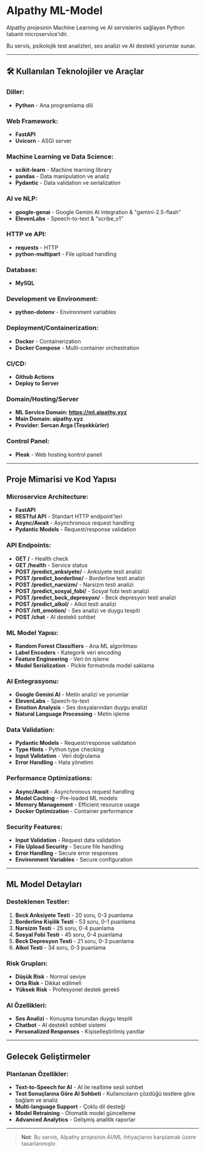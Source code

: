 # AIpathy ML-Model

AIpathy projesinin Machine Learning ve AI servislerini sağlayan Python tabanlı microservice'idir.

Bu servis, psikolojik test analizleri, ses analizi ve AI destekli yorumlar sunar.

---

## 🛠️ Kullanılan Teknolojiler ve Araçlar

### **Diller:**
- **Python** - Ana programlama dili

### **Web Framework:**
- **FastAPI**
- **Uvicorn** - ASGI server

### **Machine Learning ve Data Science:**
- **scikit-learn** - Machine learning library
- **pandas** - Data manipulation ve analiz
- **Pydantic** - Data validation ve serialization

### **AI ve NLP:**
- **google-genai** - Google Gemini AI integration & "gemini-2.5-flash"
- **ElevenLabs** - Speech-to-text & "scribe_v1"

### **HTTP ve API:**
- **requests** - HTTP
- **python-multipart** - File upload handling

### **Database:**
- **MySQL**

### **Development ve Environment:**
- **python-dotenv** - Environment variables

### **Deployment/Containerization:**
- **Docker** - Containerization
- **Docker Compose** - Multi-container orchestration

### **CI/CD:**
- **Github Actions**
- **Deploy to Server**

### **Domain/Hosting/Server**
- **ML Service Domain: https://ml.aipathy.xyz**
- **Main Domain: aipathy.xyz**
- **Provider: Sercan Arga (Teşekkürler)**

### **Control Panel:**
- **Plesk** - Web hosting kontrol paneli

---

## Proje Mimarisi ve Kod Yapısı

### **Microservice Architecture:**
- **FastAPI**
- **RESTful API** - Standart HTTP endpoint'leri
- **Async/Await** - Asynchronous request handling
- **Pydantic Models** - Request/response validation

### **API Endpoints:**
- **GET /** - Health check
- **GET /health** - Service status
- **POST /predict_anksiyete/** - Anksiyete testi analizi
- **POST /predict_borderline/** - Borderline testi analizi
- **POST /predict_narsizm/** - Narsizm testi analizi
- **POST /predict_sosyal_fobi/** - Sosyal fobi testi analizi
- **POST /predict_beck_depresyon/** - Beck depresyon testi analizi
- **POST /predict_alkol/** - Alkol testi analizi
- **POST /stt_emotion/** - Ses analizi ve duygu tespiti
- **POST /chat** - AI destekli sohbet

### **ML Model Yapısı:**
- **Random Forest Classifiers** - Ana ML algoritması
- **Label Encoders** - Kategorik veri encoding
- **Feature Engineering** - Veri ön işleme
- **Model Serialization** - Pickle formatında model saklama

### **AI Entegrasyonu:**
- **Google Gemini AI** - Metin analizi ve yorumlar
- **ElevenLabs** - Speech-to-text
- **Emotion Analysis** - Ses dosyalarından duygu analizi
- **Natural Language Processing** - Metin işleme

### **Data Validation:**
- **Pydantic Models** - Request/response validation
- **Type Hints** - Python type checking
- **Input Validation** - Veri doğrulama
- **Error Handling** - Hata yönetimi

### **Performance Optimizations:**
- **Async/Await** - Asynchronous request handling
- **Model Caching** - Pre-loaded ML models
- **Memory Management** - Efficient resource usage
- **Docker Optimization** - Container performance

### **Security Features:**
- **Input Validation** - Request data validation
- **File Upload Security** - Secure file handling
- **Error Handling** - Secure error responses
- **Environment Variables** - Secure configuration

---

## ML Model Detayları

### **Desteklenen Testler:**
1. **Beck Anksiyete Testi** - 20 soru, 0-3 puanlama
2. **Borderline Kişilik Testi** - 53 soru, 0-1 puanlama
3. **Narsizm Testi** - 25 soru, 0-4 puanlama
4. **Sosyal Fobi Testi** - 45 soru, 0-4 puanlama
5. **Beck Depresyon Testi** - 21 soru, 0-3 puanlama
6. **Alkol Testi** - 34 soru, 0-3 puanlama

### **Risk Grupları:**
- **Düşük Risk** - Normal seviye
- **Orta Risk** - Dikkat edilmeli
- **Yüksek Risk** - Profesyonel destek gerekli

### **AI Özellikleri:**
- **Ses Analizi** - Konuşma tonundan duygu tespiti
- **Chatbot** - AI destekli sohbet sistemi
- **Personalized Responses** - Kişiselleştirilmiş yanıtlar

---

## Gelecek Geliştirmeler

### **Planlanan Özellikler:**
- **Text-to-Speech for AI** - AI ile realtime sesli sohbet
- **Test Sonuçlarına Göre AI Sohbeti** - Kullanıcıların çözdüğü testlere göre bağlam ve analiz
- **Multi-language Support** - Çoklu dil desteği
- **Model Retraining** - Otomatik model güncelleme
- **Advanced Analytics** - Gelişmiş analitik raporlar

---

> **Not**: Bu servis, AIpathy projesinin AI/ML ihtiyaçlarını karşılamak üzere tasarlanmıştır.
